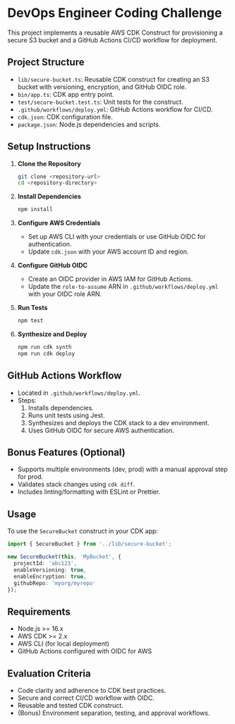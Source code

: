 # DevOps Engineer Coding Challenge

This project implements a reusable AWS CDK Construct for provisioning a secure S3 bucket and a GitHub Actions CI/CD workflow for deployment.

## Project Structure
- `lib/secure-bucket.ts`: Reusable CDK construct for creating an S3 bucket with versioning, encryption, and GitHub OIDC role.
- `bin/app.ts`: CDK app entry point.
- `test/secure-bucket.test.ts`: Unit tests for the construct.
- `.github/workflows/deploy.yml`: GitHub Actions workflow for CI/CD.
- `cdk.json`: CDK configuration file.
- `package.json`: Node.js dependencies and scripts.

## Setup Instructions
1. **Clone the Repository**
   ```bash
   git clone <repository-url>
   cd <repository-directory>
   ```

2. **Install Dependencies**
   ```bash
   npm install
   ```

3. **Configure AWS Credentials**
   - Set up AWS CLI with your credentials or use GitHub OIDC for authentication.
   - Update `cdk.json` with your AWS account ID and region.

4. **Configure GitHub OIDC**
   - Create an OIDC provider in AWS IAM for GitHub Actions.
   - Update the `role-to-assume` ARN in `.github/workflows/deploy.yml` with your OIDC role ARN.

5. **Run Tests**
   ```bash
   npm test
   ```

6. **Synthesize and Deploy**
   ```bash
   npm run cdk synth
   npm run cdk deploy
   ```

## GitHub Actions Workflow
- Located in `.github/workflows/deploy.yml`.
- Steps:
  1. Installs dependencies.
  2. Runs unit tests using Jest.
  3. Synthesizes and deploys the CDK stack to a dev environment.
  4. Uses GitHub OIDC for secure AWS authentication.

## Bonus Features (Optional)
- Supports multiple environments (dev, prod) with a manual approval step for prod.
- Validates stack changes using `cdk diff`.
- Includes linting/formatting with ESLint or Prettier.

## Usage
To use the `SecureBucket` construct in your CDK app:

```typescript
import { SecureBucket } from '../lib/secure-bucket';

new SecureBucket(this, 'MyBucket', {
  projectId: 'abc123',
  enableVersioning: true,
  enableEncryption: true,
  githubRepo: 'myorg/myrepo'
});
```

## Requirements
- Node.js >= 16.x
- AWS CDK >= 2.x
- AWS CLI (for local deployment)
- GitHub Actions configured with OIDC for AWS

## Evaluation Criteria
- Code clarity and adherence to CDK best practices.
- Secure and correct CI/CD workflow with OIDC.
- Reusable and tested CDK construct.
- (Bonus) Environment separation, testing, and approval workflows.
